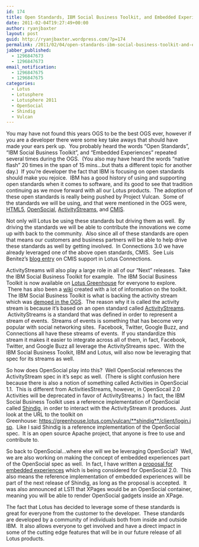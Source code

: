 ```yaml
---
id: 174
title: Open Standards, IBM Social Business Toolkit, and Embedded Experiences
date: 2011-02-04T19:27:49+00:00
author: ryanjbaxter
layout: post
guid: http://ryanjbaxter.wordpress.com/?p=174
permalink: /2011/02/04/open-standards-ibm-social-business-toolkit-and-embedded-experiences/
jabber_published:
  - 1296847673
  - 1296847673
email_notification:
  - 1296847675
  - 1296847675
categories:
  - Lotus
  - Lotusphere
  - Lotusphere 2011
  - OpenSocial
  - Shindig
  - Vulcan
---
```

You may have not found this years OGS to be the best OGS ever, however if you are a developer there were some key take aways that should have made your ears perk up.  You probably heard the words &#8220;Open Standards&#8221;, &#8220;IBM Social Business Toolkit&#8221;, and &#8220;Embedded Experiences&#8221; repeated several times during the OGS.  (You also may have heard the words &#8220;native flash&#8221; 20 times in the span of 15 mins&#8230;but thats a different topic for another day.)  If you&#8217;re developer the fact that IBM is focusing on open standards should make you rejoice.  IBM has a good history of using and supporting open standards when it comes to software, and its good to see that tradition continuing as we move forward with all our Lotus products.  The adoption of these open standards is really being pushed by Project Vulcan.  Some of the standards we will be using, and that were mentioned in the OGS were, <a href="http://dev.w3.org/html5/spec/Overview.html" target="_blank">HTML5</a>, <a href="http://docs.opensocial.org/display/OS/Home" target="_blank">OpenSocial</a>, <a href="http://activitystrea.ms/" target="_blank">ActivityStreams</a>, and <a href="http://www.oasis-open.org/committees/tc_home.php?wg_abbrev=cmis" target="_blank">CMIS</a>.

Not only will Lotus be using these standards but driving them as well.  By driving the standards we will be able to contribute the innovations we come up with back to the community.  Also since all of these standards are open that means our customers and business partners will be able to help drive these standards as well by getting involved.  In Connections 3.0 we have already leveraged one of the above open standards, CMIS.  See Luis Benitez&#8217;s <a href="http://www.lbenitez.com/2010/11/download-now-files-connector-for-lotus.html" target="_blank">blog entry</a> on CMIS support in Lotus Connections.

ActivityStreams will also play a large role in all of our &#8220;Next&#8221; releases.  Take the IBM Social Business Toolkit for example.  The IBM Social Business Toolkit is now available on <a href="https://greenhouse.lotus.com/vulcan/shindig/client/login.jsp" target="_blank">Lotus Greenhouse</a> for everyone to explore.  There has also been a <a href="http://www-10.lotus.com/ldd/appdevwiki.nsf/xpViewCategories.xsp?lookupName=IBM%20Social%20Business%20Toolkit" target="_blank">wiki</a> created with a lot of information on the toolkit.  The IBM Social Business Toolkit is what is backing the activity stream which was <a href="http://www-10.lotus.com/ldd/appdevwiki.nsf/dx/Video_Interacting_with_events_in_an_activity_stream" target="_blank">demoed in the OGS</a>.  The reason why it is called the activity stream is because it&#8217;s based on an open standard called <a href="http://activitystrea.ms/" target="_blank">ActivityStreams</a>.  ActivityStreams is a standard that was defined in order to represent a stream of events.  Streams of events is something that has become very popular with social networking sites.  Facebook, Twitter, Google Buzz, and Connections all have these streams of events.  If you standardize this stream it makes it easier to integrate across all of them, in fact, Facebook, Twitter, and Google Buzz all leverage the ActivityStreams spec.  With the IBM Social Business Toolkit, IBM and Lotus, will also now be leveraging that spec for its streams as well.

So how does OpenSocial play into this?  Well OpenSocial references the ActivityStream spec in it&#8217;s sepc as well.  (There is slight confusion here because there is also a notion of something called Activities in OpenSocial 1.1.  This is different from ActivitiesStreams, however, in OpenSocail 2.0 Activities will be deprecated in favor of ActivityStreams.)  In fact, the IBM Social Business Toolkit uses a reference implementation of OpenSocial called <a href="http://shindig.apache.org/" target="_blank">Shindig</a>, in order to interact with the ActivityStream it produces.  Just look at the URL to the toolkit on Greenhouse: https://greenhouse.lotus.com/vulcan/**shindig**/client/login.jsp.  Like I said Shindig is a reference implementation of the OpenSocial spec.  It is an open source Apache project, that anyone is free to use and contribute to.

So back to OpenSocial&#8230;where else will we be leveraging OpenSocial?  Well, we are also working on making the concept of embedded experiences part of the OpenSocial spec as well.  In fact, I have written a <a href="http://docs.opensocial.org/display/OSD/Embedded+Experiences" target="_blank">proposal for embedded experiences</a> which is being considered for OpenSocial 2.0.  This also means the reference implementation of embedded experiences will be part of the next release of Shindig, as long as the proposal is accepted.  It was also announced at LS11 that XPages would be an OpenSocial container, meaning you will be able to render OpenSocial gadgets inside an XPage.

The fact that Lotus has decided to leverage some of these standards is great for everyone from the customer to the developer.  These standards are developed by a community of individuals both from inside and outside IBM.  It also allows everyone to get involved and have a direct impact in some of the cutting edge features that will be in our future release of all Lotus products.